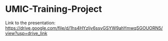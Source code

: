 # UMIC-Training-Project

Link to the presentation:
https://drive.google.com/file/d/1hs4HYzljv6ssyGSYW9ahYmwqSGOUORN5/view?usp=drive_link
